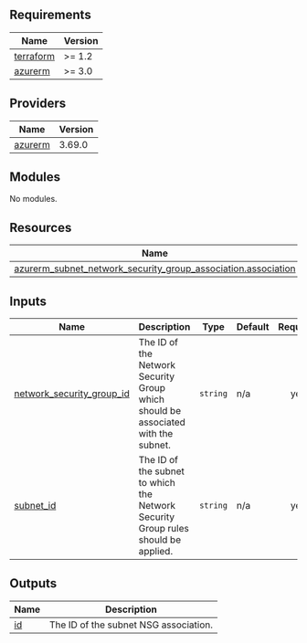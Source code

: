 <!-- BEGIN_TF_DOCS -->
## Requirements

| Name | Version |
|------|---------|
| <a name="requirement_terraform"></a> [terraform](#requirement\_terraform) | >= 1.2 |
| <a name="requirement_azurerm"></a> [azurerm](#requirement\_azurerm) | >= 3.0 |

## Providers

| Name | Version |
|------|---------|
| <a name="provider_azurerm"></a> [azurerm](#provider\_azurerm) | 3.69.0 |

## Modules

No modules.

## Resources

| Name | Type |
|------|------|
| [azurerm_subnet_network_security_group_association.association](https://registry.terraform.io/providers/hashicorp/azurerm/latest/docs/resources/subnet_network_security_group_association) | resource |

## Inputs

| Name | Description | Type | Default | Required |
|------|-------------|------|---------|:--------:|
| <a name="input_network_security_group_id"></a> [network\_security\_group\_id](#input\_network\_security\_group\_id) | The ID of the Network Security Group which should be associated with the subnet. | `string` | n/a | yes |
| <a name="input_subnet_id"></a> [subnet\_id](#input\_subnet\_id) | The ID of the subnet to which the Network Security Group rules should be applied. | `string` | n/a | yes |

## Outputs

| Name | Description |
|------|-------------|
| <a name="output_id"></a> [id](#output\_id) | The ID of the subnet NSG association. |
<!-- END_TF_DOCS -->
